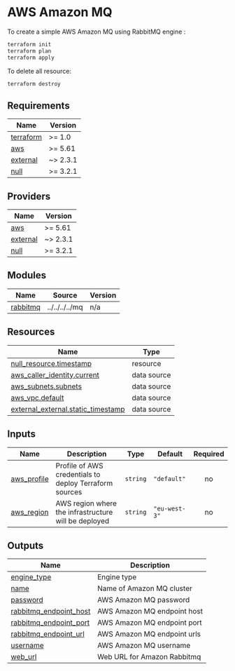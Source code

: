 # AWS Amazon MQ

To create a simple AWS Amazon MQ using RabbitMQ engine :

```bash
terraform init
terraform plan
terraform apply
```

To delete all resource:

```bash
terraform destroy
```

<!-- BEGIN_TF_DOCS -->
## Requirements

| Name | Version |
|------|---------|
| <a name="requirement_terraform"></a> [terraform](#requirement\_terraform) | >= 1.0 |
| <a name="requirement_aws"></a> [aws](#requirement\_aws) | >= 5.61 |
| <a name="requirement_external"></a> [external](#requirement\_external) | ~> 2.3.1 |
| <a name="requirement_null"></a> [null](#requirement\_null) | >= 3.2.1 |

## Providers

| Name | Version |
|------|---------|
| <a name="provider_aws"></a> [aws](#provider\_aws) | >= 5.61 |
| <a name="provider_external"></a> [external](#provider\_external) | ~> 2.3.1 |
| <a name="provider_null"></a> [null](#provider\_null) | >= 3.2.1 |

## Modules

| Name | Source | Version |
|------|--------|---------|
| <a name="module_rabbitmq"></a> [rabbitmq](#module\_rabbitmq) | ../../../../mq | n/a |

## Resources

| Name | Type |
|------|------|
| [null_resource.timestamp](https://registry.terraform.io/providers/hashicorp/null/latest/docs/resources/resource) | resource |
| [aws_caller_identity.current](https://registry.terraform.io/providers/hashicorp/aws/latest/docs/data-sources/caller_identity) | data source |
| [aws_subnets.subnets](https://registry.terraform.io/providers/hashicorp/aws/latest/docs/data-sources/subnets) | data source |
| [aws_vpc.default](https://registry.terraform.io/providers/hashicorp/aws/latest/docs/data-sources/vpc) | data source |
| [external_external.static_timestamp](https://registry.terraform.io/providers/hashicorp/external/latest/docs/data-sources/external) | data source |

## Inputs

| Name | Description | Type | Default | Required |
|------|-------------|------|---------|:--------:|
| <a name="input_aws_profile"></a> [aws\_profile](#input\_aws\_profile) | Profile of AWS credentials to deploy Terraform sources | `string` | `"default"` | no |
| <a name="input_aws_region"></a> [aws\_region](#input\_aws\_region) | AWS region where the infrastructure will be deployed | `string` | `"eu-west-3"` | no |

## Outputs

| Name | Description |
|------|-------------|
| <a name="output_engine_type"></a> [engine\_type](#output\_engine\_type) | Engine type |
| <a name="output_name"></a> [name](#output\_name) | Name of Amazon MQ cluster |
| <a name="output_password"></a> [password](#output\_password) | AWS Amazon MQ password |
| <a name="output_rabbitmq_endpoint_host"></a> [rabbitmq\_endpoint\_host](#output\_rabbitmq\_endpoint\_host) | AWS Amazon MQ endpoint host |
| <a name="output_rabbitmq_endpoint_port"></a> [rabbitmq\_endpoint\_port](#output\_rabbitmq\_endpoint\_port) | AWS Amazon MQ endpoint port |
| <a name="output_rabbitmq_endpoint_url"></a> [rabbitmq\_endpoint\_url](#output\_rabbitmq\_endpoint\_url) | AWS Amazon MQ endpoint urls |
| <a name="output_username"></a> [username](#output\_username) | AWS Amazon MQ username |
| <a name="output_web_url"></a> [web\_url](#output\_web\_url) | Web URL for Amazon Rabbitmq |
<!-- END_TF_DOCS -->